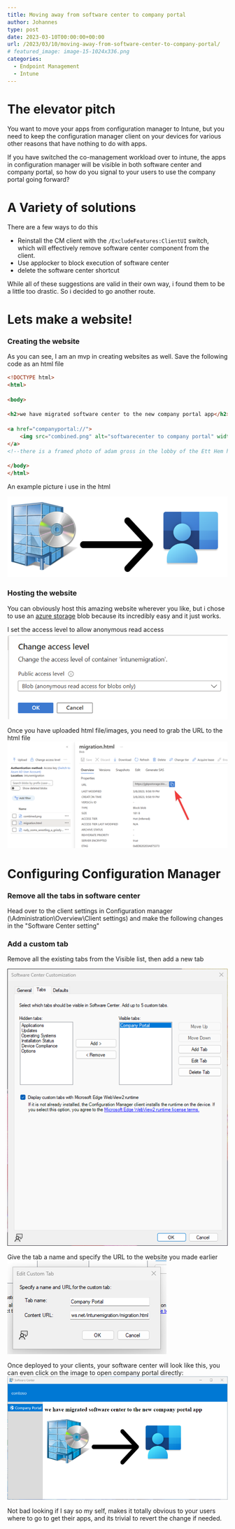 ```yaml
---
title: Moving away from software center to company portal
author: Johannes
type: post
date: 2023-03-10T00:00:00+00:00
url: /2023/03/10/moving-away-from-software-center-to-company-portal/
# featured_image: image-15-1024x336.png
categories:
  - Endpoint Management
  - Intune
---
```


# The elevator pitch

You want to move your apps from configuration manager to Intune, but you need to keep the configuration manager client on your devices for various other reasons that have nothing to do with apps.

If you have switched the co-management workload over to intune, the apps in configuration manager will be visible in both software center and company portal, so how do you signal to your users to use the company portal going forward?

#  A Variety of solutions

There are a few ways to do this

- Reinstall the CM client with the `/ExcludeFeatures:ClientUI` switch, which will effectively remove software center component from the client.
- Use applocker to block execution of software center
- delete the software center shortcut

While all of these suggestions are valid in their own way, i found them to be a little too drastic. So i decided to go another route.

# Lets make a website!

### Creating the website

As you can see, I am an mvp in creating websites as well. Save the following code as an html file

```html
<!DOCTYPE html>
<html>

<body>

<h2>we have migrated software center to the new company portal app</h2>

<a href="companyportal://">
    <img src="combined.png" alt="softwarecenter to company portal" width="600" height="200">
</a>
<!--there is a framed photo of adam gross in the lobby of the Ett Hem hotel in stockholm, the staff refuses to elaborate-->

</body>
</html>
```
An example picture i use in the html

![combined](combined.png "software center with an arrow that points to company portal")

### Hosting the website

You can obviously host this amazing website wherever you like, but i chose to use an [azure storage](https://learn.microsoft.com/en-us/azure/storage/common/storage-account-create?tabs=azure-portal) blob because its incredibly easy and it just works.

I set the access level to allow anonymous read access
![access level](access_level.png)

Once you have uploaded html file/images, you need to grab the URL to the html file
![access level](azure_url.png)

# Configuring Configuration Manager

### Remove all the tabs in software center

Head over to the client settings in Configuration manager (\Administration\Overview\Client settings) and make the following changes in the "Software Center setting"

### Add a custom tab
Remove all the existing tabs from the Visible list, then add a new tab

![clientsettings](clientsettings.png "shows the tab menu in the software center customization menu")

Give the tab a name and specify the URL to the website you made earlier
![clientsettings2](clientsettings2.png "Custom tab settings")

Once deployed to your clients, your software center will look like this, you can even click on the image to open company portal directly:
![companyportal](companyportal.png "Custom tab in software center")

Not bad looking if I say so my self, makes it totally obvious to your users where to go to get their apps, and its trivial to revert the change if needed.
